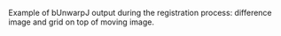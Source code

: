 Example of bUnwarpJ output during the registration process: difference image and grid on top of moving image.
